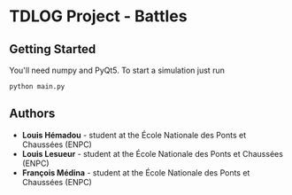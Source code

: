 # TDLOG Project - Battles

## Getting Started

You'll need numpy and PyQt5. To start a simulation just run

```
python main.py
```

## Authors


* **Louis Hémadou** - student at the École Nationale des Ponts et Chaussées (ENPC)
* **Louis Lesueur** - student at the École Nationale des Ponts et Chaussées (ENPC)
* **François Médina** - student at the École Nationale des Ponts et Chaussées (ENPC)

